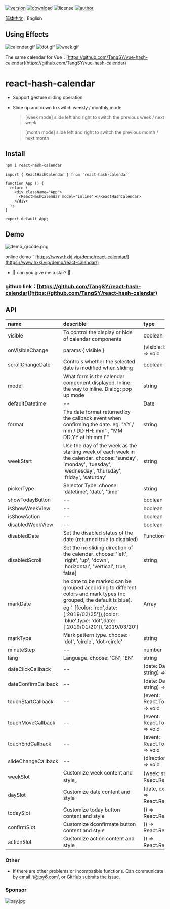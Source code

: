 [![version](https://img.shields.io/npm/v/react-hash-calendar.svg)](https://www.npmjs.com/package/react-hash-calendar)
[![download](https://img.shields.io/npm/dt/react-hash-calendar.svg)](https://www.npmjs.com/package/react-hash-calendar)
![license](https://img.shields.io/badge/license-MIT-blue.svg)
[![author](https://img.shields.io/badge/author-HashTang-orange.svg)](https://www.hxkj.vip)

[简体中文](https://github.com/TangSY/react-hash-calendar/blob/master/README-zh_CN.md) | English

## Using Effects

![calendar.gif](https://www.hxkj.vip/demo/calendar/calendar.gif)
![dot.gif](https://www.hxkj.vip/demo/calendar/dot.gif)
![week.gif](https://www.hxkj.vip/demo/calendar/week.gif)

The same calendar for Vue：[https://github.com/TangSY/vue-hash-calendar](https://github.com/TangSY/vue-hash-calendar)

# react-hash-calendar

- Support gesture sliding operation
- Slide up and down to switch weekly / monthly mode

  > [week mode] slide left and right to switch the previous week / next week

  > [month mode] slide left and right to switch the previous month / next month

## Install

```
npm i react-hash-calendar
```
```
import { ReactHashCalendar } from 'react-hash-calendar'

function App () {
  return (
    <div className="App">
      <ReactHashCalendar model="inline"></ReactHashCalendar>
    </div>
  );
}

export default App;
```

## Demo

![demo_qrcode.png](https://www.hxkj.vip/demo/react-calendar/demo.png)

online demo：[https://www.hxkj.vip/demo/react-calendar/](https://www.hxkj.vip/demo/react-calendar/)

- 🎉 can you give me a star? 🎉

### github link：[https://github.com/TangSY/react-hash-calendar](https://github.com/TangSY/react-hash-calendar)

## API

| name                | describle                                                                                                                                                                                                                   | type                                  |    default     |
| :------------------ | :-------------------------------------------------------------------------------------------------------------------------------------------------------------------------------------------------------------------------- | :------------------------------------ | :------------: |
| visible             | To control the display or hide of calendar components                                                                                                                                                                       | boolean                               |     false      |
| onVisibleChange     | params { visible }                                                                                                                                                                                                          | (visible: boolean) => void            |       -        |
| scrollChangeDate    | Controls whether the selected date is modified when sliding                                                                                                                                                                 | boolean                               |      true      |
| model               | What form is the calendar component displayed. Inline: the way to inline. Dialog: pop up mode                                                                                                                               | string                                |     inline     |
| defaultDatetime     | --                                                                                                                                                                                                                          | Date                                  |      now       |
| format              | The date format returned by the callback event when confirming the date. eg: "YY / mm / DD HH: mm" , "MM DD,YY at hh:mm F"                                                                                                  | string                                | YY/MM/DD hh:mm |
| weekStart           | Use the day of the week as the starting week of each week in the calendar. choose: 'sunday', 'monday', 'tuesday', 'wednesday', 'thursday', 'friday', 'saturday'                                                             | string                                |     sunday     |
| pickerType          | Selector Type. choose: 'datetime', 'date', 'time'                                                                                                                                                                           | string                                |    datetime    |
| showTodayButton     | --                                                                                                                                                                                                                          | boolean                               |      true      |
| isShowWeekView      | --                                                                                                                                                                                                                          | boolean                               |     false      |
| isShowAction        | --                                                                                                                                                                                                                          | boolean                               |      true      |
| disabledWeekView    | --                                                                                                                                                                                                                          | boolean                               |     false      |
| disabledDate        | Set the disabled status of the date (returned true to disabled)                                                                                                                                                             | Function                              |       -        |
| disabledScroll      | Set the no sliding direction of the calendar. choose: 'left', 'right', 'up', 'down', 'horizontal', 'vertical', true, false]                                                                                                 | string                                |       ''       |
| markDate            | he date to be marked can be grouped according to different colors and mark types (no grouped, the default is blue). eg：[{color: 'red',date: ['2019/02/25']},{color: 'blue',type: 'dot',date: ['2019/01/20']},'2019/03/20'] | Array                                 |       []       |
| markType            | Mark pattern type. choose: 'dot', 'circle', 'dot+circle'                                                                                                                                                                    | string                                |      dot       |
| minuteStep          | --                                                                                                                                                                                                                          | number                                |       1        |
| lang                | Language. choose: 'CN', 'EN'                                                                                                                                                                                                | string                                |       CN       |
| dateClickCallback   | --                                                                                                                                                                                                                          | (date: Date \| string) => void        |       -        |
| dateConfirmCallback | --                                                                                                                                                                                                                          | (date: Date \| string) => void        |       -        |
| touchStartCallback  | --                                                                                                                                                                                                                          | (event: React.TouchEvent) => void     |       -        |
| touchMoveCallback   | --                                                                                                                                                                                                                          | (event: React.TouchEvent) => void     |       -        |
| touchEndCallback    | --                                                                                                                                                                                                                          | (event: React.TouchEvent) => void     |       -        |
| slideChangeCallback | --                                                                                                                                                                                                                          | (direction: string) => void           |       -        |
| weekSlot            | Customize week content and style。                                                                                                                                                                                          | (week: string) => React.ReactNode     |       -        |
| daySlot             | Customize date content and style                                                                                                                                                                                            | (date, extendAttr) => React.ReactNode |       -        |
| todaySlot           | Customize today button content and style                                                                                                                                                                                    | () => React.ReactNode                 |       -        |
| confirmSlot         | Customize dconfirmate button content and style                                                                                                                                                                              | () => React.ReactNode                 |       -        |
| actionSlot          | Customize action content and style                                                                                                                                                                                          | () => React.ReactNode                 |       -        |

### Other

- If there are other problems or incompatible functions. Can communicate by email 't@tsy6.com', or GitHub submits the issue.

### Sponsor

![pay.jpg](https://www.hxkj.vip/demo/calendar/pay.jpg)
